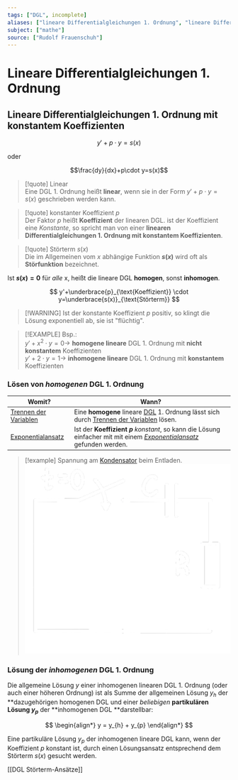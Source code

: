 ```yaml
---
tags: ["DGL", incomplete]
aliases: ["lineare Differentialgleichungen 1. Ordnung", "lineare Differentialgleichung 1. Ordnung"]
subject: ["mathe"]
source: ["Rudolf Frauenschuh"]
---
```


# Lineare Differentialgleichungen 1. Ordnung

## Lineare Differentialgleichungen 1. Ordnung mit konstantem Koeffizienten

$$y'+p\cdot y=s(x)$$

oder 

$$\frac{dy}{dx}+p\cdot y=s(x)$$

> [!quote] Linear  
> Eine DGL 1. Ordnung heißt **linear**, wenn sie in der Form $y'+p\cdot y=s(x)$ geschrieben werden kann.

> [!quote] konstanter Koeffizient $p$  
> Der Faktor $p$ heißt **Koeffizient** der linearen DGL. ist der Koeffizient eine *Konstante*, so spricht man von einer **linearen Differentialgleichungen 1. Ordnung mit konstantem Koeffizienten**.

> [!quote] Störterm $s(x)$  
> Die im Allgemeinen vom $x$ abhängige Funktion **$s(x)$** wird oft als **Störfunktion** bezeichnet.

Ist **$s(x)=0$** für *alle* x, heißt die lineare DGL **homogen**, sonst **inhomogen**.

$$
y'+\underbrace{p}_{\text{Koeffizient}} \cdot y=\underbrace{s(x)}_{\text{Störterm}}
$$

> [!WARNING] Ist der konstante Koeffizient $p$ positiv, so klingt die Lösung exponentiell ab, sie ist "flüchtig". 

> [!EXAMPLE] Bsp.:  
> $y'+x^{2}\cdot y=0\rightarrow$ **homogene lineare** DGL 1. Ordnung mit **nicht konstantem** Koeffizienten  
> $y'+2\cdot y=1\rightarrow$ **inhomogene lineare** DGL 1. Ordnung mit **konstantem** Koeffizienten

### Lösen von *homogenen* DGL 1. Ordnung

| Womit?                                                | Wann?                                                                                                                                             |
| ----------------------------------------------------- | ------------------------------------------------------------------------------------------------------------------------------------------------- |
| [Trennen der Variablen](Trennen%20der%20Variablen.md) | Eine **homogene** lineare [DGL](../{MOC}%20DGL.md) 1. Ordnung lässt sich durch [Trennen der Variablen](Trennen%20der%20Variablen.md) lösen.          |
| [Exponentialansatz](Exponentialansatz.md)             | Ist der **Koeffizient $p$** *konstant*, so kann die Lösung einfacher mit mit einem *[Exponentialansatz](Exponentialansatz.md)* gefunden werden. |

> [!example] Spannung am [Kondensator](../../Elektrotechnik/Kapazität.md) beim Entladen.  
> ![200](../assets/c_disch.png)

### Lösung der *inhomogenen* DGL 1. Ordnung

Die allgemeine Lösung $y$ einer inhomogenen linearen DGL 1. Ordnung (oder auch einer höheren Ordnung) ist als Summe der allgemeinen Lösung $y_{h}$ der **dazugehörigen homogenen DGL und einer *beliebigen* **partikulären Lösung $y_{p}$** der **inhomogenen DGL **darstellbar:

$$
\begin{align*}
	y = y_{h} + y_{p}
\end{align*}
$$

Eine partikuläre Lösung $y_{p}$ der inhomogenen lineare DGL kann, wenn der Koeffizient $p$ konstant ist, durch einen Lösungsansatz entsprechend dem Störterm $s(x)$ gesucht werden.  

[[DGL Störterm-Ansätze]]